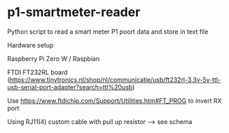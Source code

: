 # p1-smartmeter-reader
Python script to read a smart meter P1 poort data and store in text file

Hardware setup

Raspberry Pi Zero W / Raspbian

FTDI FT232RL board (https://www.tinytronics.nl/shop/nl/communicatie/usb/ft232rl-3.3v-5v-ttl-usb-serial-port-adapter?search=ttl%20usb)

Use https://www.ftdichip.com/Support/Utilities.htm#FT_PROG to invert RX port

Using RJ11(4) custom cable with pull up resistor --> see schema

